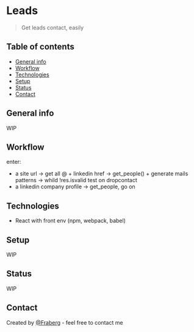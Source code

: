 # Leads
> Get leads contact, easily

## Table of contents
* [General info](#general-info)
* [Workflow](#workflow)
* [Technologies](#technologies)
* [Setup](#setup)
* [Status](#status)
* [Contact](#contact)

## General info
WIP

## Workflow
enter:
- a site url -> get all @ + linkedin href -> get_people() + generate mails patterns -> whild !res.isvalid test on dropcontact
- a linkedin company profile -> get_people, go on 

## Technologies
* React with front env (npm, webpack, babel)

## Setup
WIP

## Status
WIP

## Contact
Created by [@Fraberg](https://github.com/Fraberg/) - feel free to contact me

